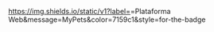 https://img.shields.io/static/v1?label=<LABEL>=Plataforma Web&message=MyPets<MESSAGE>&color=7159c1<COLOR>&style=for-the-badge<STYLE>&logo=ghost<LOGO>


Introdução
============

![logo_MyPets](https://user-images.githubusercontent.com/49602892/144502788-90837adb-6ca4-4a1b-a29d-1a836f612913.png)

<p align="center">🚀 Plataforma web desenvolvida por universitários em colaboração com ONGs e pessoas que tenham um animal para adoção</p>

Tabela de conteúdos
=================
<!--ts-->
   * [Sobre](#Sobre)
   * [Tabela de Conteudo](#tabela-de-conteudo)
   * [Instalação](#instalacao)
   * [Como usar](#como-usar)
      * [Pre Requisitos](#pre-requisitos)
      * [Local files](#local-files)
      * [Remote files](#remote-files)
      * [Multiple files](#multiple-files)
      * [Combo](#combo)
   * [Tests](#testes)
   * [Tecnologias](#tecnologias)
<!--te-->


**MyPets** -- .

**Download & Preview on MyPets**


------------------------------
**MyPets**


Instalação
------------


####Download:



####Using The Command Line:

**Github**

- Fork the repository.
- Clone to your machine
```
git clone 
```

**raintpl**

```
version ":"3.0.0"
```

**phpmailer**

```
version :"5.2.22"
```

**slim**

```
version":"2.0"
```

**Composer**

```
composer require
```

Documentação
-------------


Browser Support
---------------
- IE 9+
- Firefox
- Chrome
- Safari
- Opera

### Features

- [x] Cadastro de usuários
- [x] Cadastro de Animais
- [x] Cadastro de ONGs
- [x] Adoção
- [x] Relatórios

<h4 align="center"> 
	🚧  MyPets 🚀 Em construção...  🚧
</h4>

License
-------
MyPets is an open source project by that is licensed under [MIT](http://opensource.org/licenses/MIT).
MyPets reserves the right to change the license of future releases.
